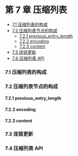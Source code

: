 # 第 7 章 压缩列表

<!-- @import "[TOC]" {cmd="toc" depthFrom=3 depthTo=6 orderedList=false} -->

<!-- code_chunk_output -->

- [7.1 压缩列表的构成](#71-压缩列表的构成)
- [7.2 压缩列表节点的构成](#72-压缩列表节点的构成)
  - [7.2.1 previous_entry_length](#721-previous_entry_length)
  - [7.2.2 encoding](#722-encoding)
  - [7.2.3 content](#723-content)
- [7.3 连锁更新](#73-连锁更新)
- [7.4 压缩列表 API](#74-压缩列表-api)

<!-- /code_chunk_output -->

### 7.1 压缩列表的构成

### 7.2 压缩列表节点的构成

#### 7.2.1 previous_entry_length

#### 7.2.2 encoding

#### 7.2.3 content

### 7.3 连锁更新

### 7.4 压缩列表 API
